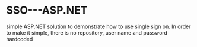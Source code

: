 # SSO---ASP.NET

simple ASP.NET solution to demonstrate how to use single sign on. In order to make it simple, there is no repository, user name and password  hardcoded 
